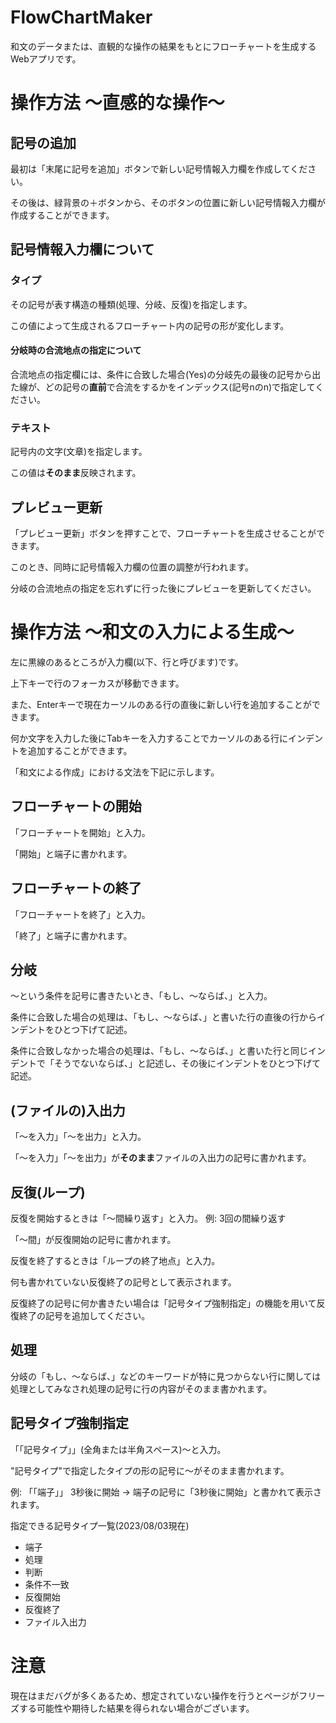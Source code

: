 # FlowChartMaker
和文のデータまたは、直観的な操作の結果をもとにフローチャートを生成するWebアプリです。

# 操作方法 〜直感的な操作〜
## 記号の追加
最初は「末尾に記号を追加」ボタンで新しい記号情報入力欄を作成してください。

その後は、緑背景の＋ボタンから、そのボタンの位置に新しい記号情報入力欄が作成することができます。

## 記号情報入力欄について
### タイプ
その記号が表す構造の種類(処理、分岐、反復)を指定します。

この値によって生成されるフローチャート内の記号の形が変化します。

#### 分岐時の合流地点の指定について
合流地点の指定欄には、条件に合致した場合(Yes)の分岐先の最後の記号から出た線が、どの記号の**直前**で合流をするかをインデックス(記号nのn)で指定してください。

### テキスト
記号内の文字(文章)を指定します。

この値は**そのまま**反映されます。

## プレビュー更新
「プレビュー更新」ボタンを押すことで、フローチャートを生成させることができます。

このとき、同時に記号情報入力欄の位置の調整が行われます。

分岐の合流地点の指定を忘れずに行った後にプレビューを更新してください。

# 操作方法 〜和文の入力による生成〜
左に黒線のあるところが入力欄(以下、行と呼びます)です。

上下キーで行のフォーカスが移動できます。

また、Enterキーで現在カーソルのある行の直後に新しい行を追加することができます。

何か文字を入力した後にTabキーを入力することでカーソルのある行にインデントを追加することができます。

「和文による作成」における文法を下記に示します。

## フローチャートの開始
「フローチャートを開始」と入力。

「開始」と端子に書かれます。

## フローチャートの終了
「フローチャートを終了」と入力。

「終了」と端子に書かれます。

## 分岐
〜という条件を記号に書きたいとき、「もし、〜ならば、」と入力。

条件に合致した場合の処理は、「もし、〜ならば、」と書いた行の直後の行からインデントをひとつ下げて記述。

条件に合致しなかった場合の処理は、「もし、〜ならば、」と書いた行と同じインデントで「そうでないならば、」と記述し、その後にインデントをひとつ下げて記述。

## (ファイルの)入出力
「〜を入力」「〜を出力」と入力。

「〜を入力」「〜を出力」が**そのまま**ファイルの入出力の記号に書かれます。

## 反復(ループ)
反復を開始するときは「〜間繰り返す」と入力。 例: 3回の間繰り返す

「〜間」が反復開始の記号に書かれます。

反復を終了するときは「ループの終了地点」と入力。

何も書かれていない反復終了の記号として表示されます。

反復終了の記号に何か書きたい場合は「記号タイプ強制指定」の機能を用いて反復終了の記号を追加してください。

## 処理
分岐の「もし、〜ならば、」などのキーワードが特に見つからない行に関しては処理としてみなされ処理の記号に行の内容がそのまま書かれます。

## 記号タイプ強制指定
「「記号タイプ」」(全角または半角スペース)〜と入力。

"記号タイプ"で指定したタイプの形の記号に〜がそのまま書かれます。

例: 「「端子」」 3秒後に開始 -> 端子の記号に「3秒後に開始」と書かれて表示されます。

指定できる記号タイプ一覧(2023/08/03現在)

- 端子
- 処理
- 判断
- 条件不一致
- 反復開始
- 反復終了
- ファイル入出力

# 注意
現在はまだバグが多くあるため、想定されていない操作を行うとページがフリーズする可能性や期待した結果を得られない場合がございます。

